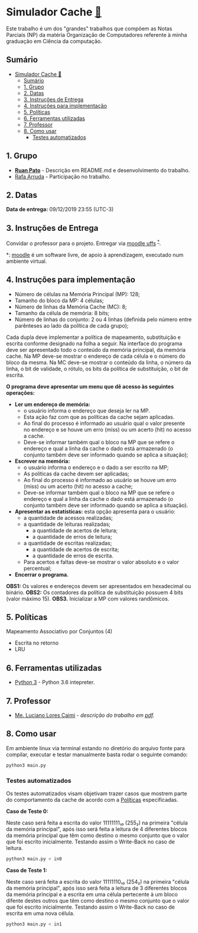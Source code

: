 # Simulador Cache [:link:](https://github.com/ruanpato/risc-v/tree/master/simulador_cache) #

Este trabalho é um dos "grandes" trabalhos que compõem as Notas Parciais (NP) da matéria Organização de Computadores referente à minha graduação em Ciência da computação.

## Sumário ##

- [Simulador Cache :link:](#simulador-cache-link)
  - [Sumário](#sumário)
  - [1. Grupo](#1-grupo)
  - [2. Datas](#2-datas)
  - [3. Instruções de Entrega](#3-instruções-de-entrega)
  - [4. Instruções para implementação](#4-instruções-para-implementação)
  - [5. Políticas](#5-políticas)
  - [6. Ferramentas utilizadas](#6-ferramentas-utilizadas)
  - [7. Professor](#7-professor)
  - [8. Como usar](#8-como-usar)
    - [Testes automatizados](#testes-automatizados)

## 1. Grupo ##

- **[Ruan Pato](https://github.com/ruanpato)** - Descrição em README.md e desenvolvimento do trabalho.
- [Rafa Arruda](https://github.com/mazarafa) - Participação no trabalho.

## 2. Datas ##

**Data de entrega:** 09/12/2019 23:55 (UTC-3)

## 3. Instruções de Entrega ##

Convidar o professor para o projeto.
Entregar via [moodle uffs](https://moodle-academico.uffs.edu.br) <sup>[*](#moodle-footnote)</sup>.

<a name="moodle-footnote">*</a>: [moodle](https://moodle.org/) é um software livre, de apoio à aprendizagem, executado num ambiente virtual.

## 4. Instruções para implementação ##

- Número de células na Memória Principal (MP): 128;
- Tamanho do bloco da MP: 4 células;
- Número de linhas da Memória Cache (MC): 8;
- Tamanho da célula de memória: 8 bits;
- Número de linhas do conjunto: 2 ou 4 linhas (definida pelo número entre parênteses ao lado da política de cada grupo);

Cada dupla deve implementar a política de mapeamento, substituição e escrita conforme designado na folha a seguir.
Na interface do programa deve ser apresentado todo o conteúdo da memória principal, da memória cache.
Na MP deve-se mostrar o endereço de cada célula e o número do bloco da mesma.
Na MC deve-se mostrar o conteúdo da linha, o número da linha, o bit de validade, o rótulo, os bits da política de substituição, o bit de escrita.

**O programa deve apresentar um menu que dê acesso às seguintes operações:**

- **Ler um endereço de memória:**
  - o usuário informa o endereço que deseja ler na MP.
  - Esta ação faz com que as políticas da cache sejam aplicadas.
  - Ao final do processo é informado ao usuário qual o valor presente no endereço e se houve um erro (miss) ou um acerto (hit) no acesso a cache.
  - Deve-se informar também qual o bloco na MP que se refere o endereço e qual a linha da cache o dado está armazenado (o conjunto também deve ser informado quando se aplica a situação);
- **Escrever na memória:**
  - o usuário informa o endereço e o dado a ser escrito na MP;
  - As políticas da cache devem ser aplicadas;
  - Ao final do processo é informado ao usuário se houve um erro (miss) ou um acerto (hit) no acesso a cache;
  - Deve-se informar também qual o bloco na MP que se refere o endereço e qual a linha da cache o dado está armazenado (o conjunto também deve ser informado quando se aplica a situação).
- **Apresentar as estatísticas:** esta opção apresenta para o usuário:
  - a quantidade de acessos realizadas;
  - a quantidade de leituras realizadas;
    - a quantidade de acertos de leitura;
    - a quantidade de erros de leitura;
  - a quantidade de escritas realizadas;
    - a quantidade de acertos de escrita;
    - a quantidade de erros de escrita.
  - Para acertos e faltas deve-se mostrar o valor absoluto e o valor percentual;
- **Encerrar o programa.**

**OBS1:** Os valores e endereços devem ser apresentados em hexadecimal ou binário.
**OBS2:** Os contadores da política de substituição possuem 4 bits (valor máximo 15).
**OBS3.** Inicializar a MP com valores randômicos.

## 5. Políticas ##

Mapeamento Associativo por Conjuntos (4)

- Escrita no retorno
- LRU

## 6. Ferramentas utilizadas ##

- [Python 3](https://www.python.org) - Python 3.6 intepreter.

## 7. Professor ##

- [Me. Luciano Lores Caimi](https://github.com/lcaimi) - *descrição do trabalho em [pdf](https://github.com/ruanpato/risc-v/tree/master/simulador_cache/Trabalho_Mapeamento_MP-Cache.pdf).*

## 8. Como usar ##

Em ambiente linux via terminal estando no diretório do arquivo fonte para compilar, executar e testar manualmente basta rodar o seguinte comando:

```bash
python3 main.py
```

### Testes automatizados ###

Os testes automatizados visam objetivam trazer casos que mostrem parte do comportamento da cache de acordo com a [Políticas](#5-pol%c3%adticas) especificadas.

**Caso de Teste 0:**

Neste caso será feita a escrita do valor 11111111₁₀ (255₂) na primeira "célula da memória principal", após isso será feita a leitura de 4 diferentes blocos da memória principal que têm como destino o mesmo conjunto que o valor que foi escrito inicialmente. Testando assim o Write-Back no caso de leitura.

```bash
python3 main.py < in0
```

**Caso de Teste 1:**

Neste caso será feita a escrita do valor 11111110₁₀ (254₂) na primeira "célula da memória principal", após isso será feita a leitura de 3 diferentes blocos da memória principal e a escrita em uma célula pertecente à um bloco difente destes outros que têm como destino o mesmo conjunto que o valor que foi escrito inicialmente. Testando assim o Write-Back no caso de escrita em uma nova célula.

```bash
python3 main.py < in1
```
